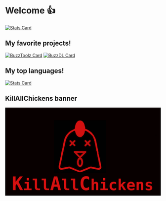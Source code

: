 # Welcome 👍
[![Stats Card](https://github-readme-stats.vercel.app/api?username=KACofficial&theme=dark)](https://github.com/KACofficial)
## My favorite projects!
[![BuzzToolz Card](https://github-readme-stats.vercel.app/api/pin/?username=KACofficial&repo=buZzToolz&theme=dark)](https://github.com/KACofficial/buZzToolz)
[![BuzzDL Card](https://github-readme-stats.vercel.app/api/pin/?username=KACofficial&repo=BuZzDL&theme=dark)](https://github.com/KACofficial/BuZzDL)
## My top languages!
[![Stats Card](https://github-readme-stats.vercel.app/api/top-langs/?username=KACofficial&theme=dark)](https://github.com/KACofficial)
## KillAllChickens banner
[![KillAllChickens banner](KAClogoREFINED.png)](https://github.com/KACofficial)
